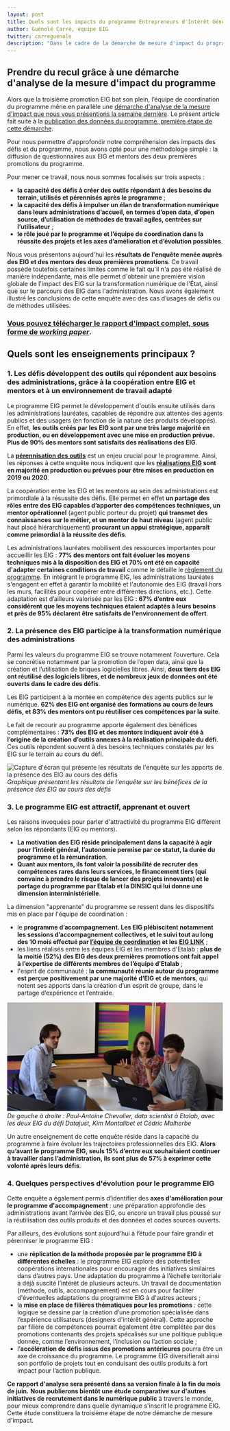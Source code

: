 ```yaml
---
layout: post
title: Quels sont les impacts du programme Entrepreneurs d'Intérêt Général ? Réponses pour les promotions 1 & 2.
author: Guénolé Carré, équipe EIG
twitter: carreguenole
description: "Dans le cadre de la démarche de mesure d'impact du programme, nous vous présentons les résultats de l'enquête menée auprès des entrepreneurs d'intérêt général (EIG) et des mentors des deux premières promotions."
---
```

## Prendre du recul grâce à une démarche d'analyse de la mesure d'impact du programme 

Alors que la troisième promotion EIG bat son plein, l’équipe de coordination du programme mêne en parallèle une [démarche d'analyse de la mesure d'impact que nous vous présentions la semaine dernière](https://entrepreneur-interet-general.etalab.gouv.fr/blog/2019/06/12/demarche-mesure-impact-eig.html). Le présent article fait suite à la [publication des données du programme, première étape de cette démarche](https://entrepreneur-interet-general.etalab.gouv.fr/blog/2019/06/12/demarche-mesure-impact-eig.html).

Pour nous permettre d'approfondir notre compréhension des impacts des défis et du programme, nous avons opté pour une méthodologe simple : la diffusion de questionnaires aux EIG et mentors des deux premières promotions du programme.

Pour mener ce travail, nous nous sommes focalisés sur trois aspects : 
- **la capacité des défis à créer des outils répondant à des besoins du terrain, utilisés et pérennisés après le programme** ;
- **la capacité des défis à impulser un élan de transformation numérique dans leurs administrations d’accueil, en termes d’open data, d’open source, d’utilisation de méthodes de travail agiles, centrées sur l’utilisateur** ;
- **le rôle joué par le programme et l’équipe de coordination dans la réussite des projets et les axes d’amélioration et d’évolution possibles**.

Nous vous présentons aujourd'hui les **résultats de l'enquête menée auprès des EIG et des mentors des deux premières promotions**. Ce travail possède toutefois certaines limites comme le fait qu'il n'a pas été réalisé de manière indépendante, mais elle permet d'obtenir une première vision globale de l'impact des EIG sur la transformation numérique de l'État, ainsi que sur le parcours des EIG dans l'administration. Nous avons également illustré les conclusions de cette enquête avec des cas d’usages de défis ou de méthodes utilisées.

### **[Vous pouvez télécharger le rapport d'impact complet, sous forme de *working paper*](https://entrepreneur-interet-general.etalab.gouv.fr/docs/ProgrammeEIG-Rapport_devaluation-WorkingPaper.pdf)**.

## Quels sont les enseignements principaux ? 

### 1.	Les défis développent des outils qui répondent aux besoins des administrations, grâce à la coopération entre EIG et mentors et à un environnement de travail adapté

Le programme EIG permet le développement d'outils ensuite utilisés dans les administrations lauréates, capables de répondre aux attentes des agents publics et des usagers (en fonction de la nature des produits développés). En effet, **les outils créés par les EIG sont par une très large majorité en production, ou en développement avec une mise en production prévue. Plus de 90% des mentors sont satisfaits des réalisations des EIG**.

La [**pérennisation des outils**](https://entrepreneur-interet-general.etalab.gouv.fr/blog/2019/05/20/session-perennisation-defis-eig-3.html) est un enjeu crucial pour le programme. Ainsi, les réponses à cette enquête nous indiquent que les **[réalisations EIG](https://entrepreneur-interet-general.etalab.gouv.fr/realisations.html) sont en majorité en production ou prévues pour être mises en production en 2019 ou 2020**.

La coopération entre les EIG et les mentors au sein des administrations est primordiale à la résussite des défis. Elle permet en effet **un partage des rôles entre des EIG capables d’apporter des compétences techniques, un mentor opérationnel** (agent public porteur du projet) **qui transmet des connaissances sur le métier, et un mentor de haut niveau** (agent public haut placé hiérarchiquement) **procurant un appui stratégique, apparaît comme primordial à la réussite des défis**. 

Les administrations lauréates mobilisent des ressources importantes pour accueillir les EIG : **77% des mentors ont fait évoluer les moyens techniques mis à la disposition des EIG et 70% ont été en capacité d'adapter certaines conditions de travail** comme le détaille le [règlement du programme](https://entrepreneur-interet-general.etalab.gouv.fr/docs/20180910_R%C3%A8glement-AAC-EIG3.pdf). En intégrant le programme EIG, les administrations lauréates s'engagent en effet à garantir la mobilité et l'autonomie des EIG (travail hors les murs, facilités pour coopérer entre différentes directions, etc.). Cette adaptation est d’ailleurs valorisée par les EIG : **67% d’entre eux considèrent que les moyens techniques étaient adaptés à leurs besoins et près de 95% déclarent être satisfaits de l'environnement de offert**.

### 2.	La présence des EIG participe à la transformation numérique des administrations

Parmi les valeurs du programme EIG se trouve notamment l’ouverture. Cela se concrétise notamment par la promotion de l’open data, ainsi que la création et l’utilisation de briques logicielles libres. Ainsi, **deux tiers des EIG ont réutilisé des logiciels libres, et de nombreux jeux de données ont été ouverts dans le cadre des défis**.

Les EIG participent à la montée en compétence des agents publics sur le numérique. **62% des EIG ont organisé des formations au cours de leurs défis, et 83% des mentors ont pu réutiliser ces compétences par la suite**.

Le fait de recourir au programme apporte également des bénéfices complémentaires : **73% des EIG et des mentors indiquent avoir été à l’origine de la création d’outils annexes à la réalisation principale du défi**. Ces outils répondent souvent à des besoins techniques constatés par les EIG sur le terrain au cours du défi.

![Capture d'écran qui présente les résultats de l'enquête sur les apports de la présence des EIG au cours des défis](https://entrepreneur-interet-general.etalab.gouv.fr/img/blog/illustration-graphe-rapport-evaluation.png)_Graphique présentant les résultats de l'enquête sur les bénéfices de la présence des EIG au cours des défis_

### 3. Le programme EIG est attractif, apprenant et ouvert

Les raisons invoquées pour parler d'attractivité du programme EIG diffèrent selon les répondants (EIG ou mentors). 
  * **La motivation des EIG réside principalement dans la capacité à agir pour l’intérêt général, l’autonomie permise par ce statut, la durée du programme et la rémunération**.
  * **Quant aux mentors, ils font valoir la possibilité de recruter des compétences rares dans leurs services, le financement tiers (qui convainc à prendre le risque de lancer des projets innovants) et le portage du programme par Etalab et la DINSIC qui lui donne une dimension interministérielle**. 

La dimension "apprenante" du programme se ressent dans les dispositifs mis en place par l'équipe de coordination : 
* le **programme d’accompagnement. Les EIG plébiscitent notamment les sessions d’accompagnement collectives, et le suivi tout au long des 10 mois effectué par [l’équipe de coordination](https://entrepreneur-interet-general.etalab.gouv.fr/accompagnement.html) et les [EIG LINK](https://entrepreneur-interet-general.etalab.gouv.fr/defis/2019/eiglink.html)** ; 
* les liens réalisés entre les équipes EIG et les membres d'Etalab : **plus de la moitié (52%) des EIG des deux premières promotions ont fait appel à l’expertise de différents membres de l’équipe d’Etalab** ; 
* l'esprit de communauté : **la communauté réunie autour du programme est perçue positivement par une majorité d’EIG et de mentors**, qui notent ses apports dans la création d’un esprit de groupe, dans le partage d’expérience et l’entraide.

![Deux hommes et une femme sont assis autour d'une table avec deux ordinateurs. Ils discutent et échangent.](/img/blog/datajust-pac.jpg)_De gauche à droite : Paul-Antoine Chevalier, data scientist à Etalab, avec les deux EIG du défi Datajust, Kim Montalibet et Cédric Malherbe_

Un autre enseignement de cette enquête réside dans la capacité du programme à faire évoluer les trajectoires professionnelles des EIG. **Alors qu’avant le programme EIG, seuls 15% d’entre eux souhaitaient continuer à travailler dans l’administration, ils sont plus de 57% à exprimer cette volonté après leurs défis**.

### 4. Quelques perspectives d'évolution pour le programme EIG

Cette enquête a également permis d’identifier des **axes d'amélioration pour le programme d'accompagnement** : une préparation approfondie des administrations avant l’arrivée des EIG, ou encore un travail plus poussé sur la réutilisation des outils produits et des données et codes sources ouverts.

Par ailleurs, des évolutions sont aujourd’hui à l’étude pour faire grandir et pérenniser le programme EIG :
* une **réplication de la méthode proposée par le programme EIG à différentes échelles** : le programme EIG explore des potentielles coopérations internationales pour encourager des initiatives similaires dans d’autres pays. Une adaptation du programme à l’échelle territoriale a déjà suscité l’intérêt de plusieurs acteurs. Un travail de documentation (méthode, outils, accompagnement) est en cours pour faciliter d'éventuelles adaptations du programme EIG à d'autres acteurs ;
* la **mise en place de filières thématiques pour les promotions** : cette logique se dessine par la création d’une promotion spécialisée dans l’expérience utilisateurs (designers d'intérêt général). Cette approche par filière de compétences pourrait également être complétée par des promotions contenants des projets spécalisés sur une politique publique donnée, comme l’environnement, l’inclusion ou l’action sociale ;
* l’**accélération de défis issus des promotions antérieures** pourra être un axe de croissance du programme. Le programme EIG diversifierait ainsi son portfolio de projets tout en conduisant des outils produits à fort impact pour l’action publique.


**Ce rapport d'analyse sera présenté dans sa version finale à la fin du mois de juin.** **Nous publierons bientôt une étude comparative sur d'autres initiatives de recrutement dans le numérique public** à travers le monde, pour mieux comprendre dans quelle dynamique s'inscrit le programme EIG. Cette étude constituera la troisième étape de notre démarche de mesure d'impact. 
